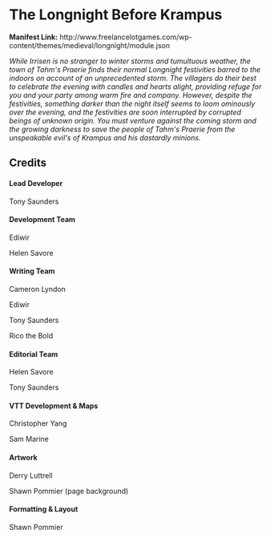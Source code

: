 <h1>The Longnight Before Krampus</h1>
<p><strong>Manifest Link:</strong> http://www.freelancelotgames.com/wp-content/themes/medieval/longnight/module.json</p>
<p><em>While Irrisen is no stranger to winter storms and tumultuous weather, the town of Tahm's Praerie finds their normal Longnight festivities barred to the indoors on account of an unprecedented storm. The villagers do their best to celebrate the evening with candles and hearts alight, providing refuge for you and your party among warm fire and company. However, despite the festivities, something darker than the night itself seems to loom ominously over the evening, and the festivities are soon interrupted by corrupted beings of unknown origin. You must venture against the coming storm and the growing darkness to save the people of Tahm's Praerie from the unspeakable evil's of Krampus and his dastardly minions.</em></p>
<h2>Credits</h2>
<h4><strong>Lead Developer</strong></h4>
<p>Tony Saunders</p>
<h4><strong>Development Team</strong></h4>
<p>Ediwir</p>
<p>Helen Savore</p>
<h4><strong>Writing Team</strong></h4>
<p>Cameron Lyndon</p>
<p>Ediwir</p>
<p>Tony Saunders</p>
<p>Rico the Bold</p>
<h4><strong>Editorial Team</strong></h4>
<p>Helen Savore</p>
<p>Tony Saunders</p>
<h4><strong>VTT Development & Maps</strong></h4>
<p>Christopher Yang</p>
<p>Sam Marine</p>
<h4><strong>Artwork</strong></h4>
<p>Derry Luttrell</p>
<p>Shawn Pommier (page background)</p>
<h4><strong>Formatting & Layout</strong></h4>
<p>Shawn Pommier</p>
